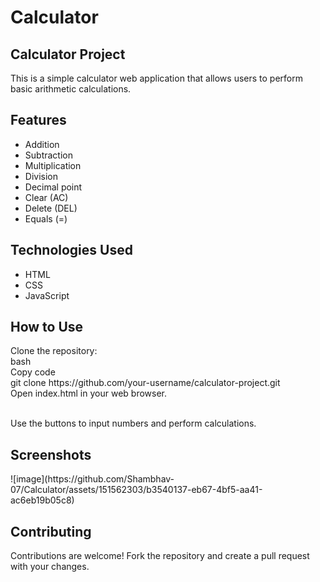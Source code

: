 # Calculator

<h2>Calculator Project</h2>
This is a simple calculator web application that allows users to perform basic arithmetic calculations.
<br>
<h2>Features</h2>
<ul>
<li>Addition</li>
<li>Subtraction</li>
<li>Multiplication</li>
<li>Division</li>
<li>Decimal point</li>
<li>Clear (AC)</li>
<li>Delete (DEL)</li>
<li>Equals (=)</li>
</ul>
<h2>Technologies Used</h2>
<ul>
<li>HTML</li>
<li>CSS</li>
<li>JavaScript</li>
</ul>

<h2>How to Use</h2>
Clone the repository:
<br>bash
<br>Copy code
<br>git clone https://github.com/your-username/calculator-project.git
<br>Open index.html in your web browser.

<br>Use the buttons to input numbers and perform calculations.

<h2>Screenshots</h2>
![image](https://github.com/Shambhav-07/Calculator/assets/151562303/b3540137-eb67-4bf5-aa41-ac6eb19b05c8)

<h2>Contributing</h2>
Contributions are welcome! Fork the repository and create a pull request with your changes.
